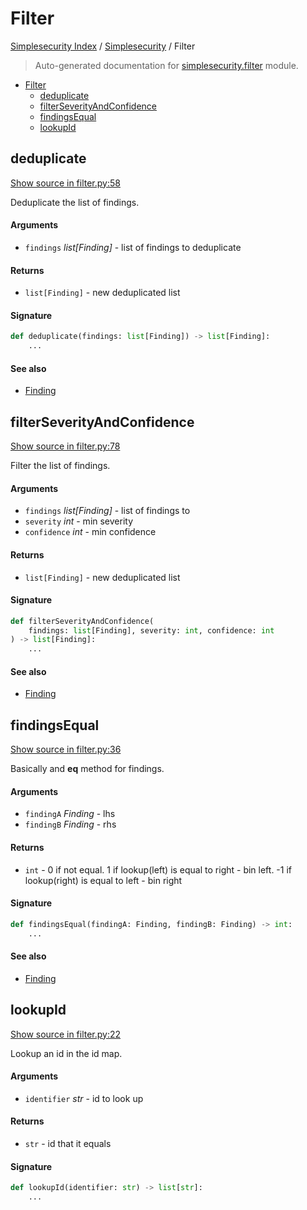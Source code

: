 # Filter

[Simplesecurity Index](../README.md#simplesecurity-index) /
[Simplesecurity](./index.md#simplesecurity) /
Filter

> Auto-generated documentation for [simplesecurity.filter](../../../simplesecurity/filter.py) module.

- [Filter](#filter)
  - [deduplicate](#deduplicate)
  - [filterSeverityAndConfidence](#filterseverityandconfidence)
  - [findingsEqual](#findingsequal)
  - [lookupId](#lookupid)

## deduplicate

[Show source in filter.py:58](../../../simplesecurity/filter.py#L58)

Deduplicate the list of findings.

#### Arguments

- `findings` *list[Finding]* - list of findings to deduplicate

#### Returns

- `list[Finding]` - new deduplicated list

#### Signature

```python
def deduplicate(findings: list[Finding]) -> list[Finding]:
    ...
```

#### See also

- [Finding](./types.md#finding)



## filterSeverityAndConfidence

[Show source in filter.py:78](../../../simplesecurity/filter.py#L78)

Filter the list of findings.

#### Arguments

- `findings` *list[Finding]* - list of findings to
- `severity` *int* - min severity
- `confidence` *int* - min confidence

#### Returns

- `list[Finding]` - new deduplicated list

#### Signature

```python
def filterSeverityAndConfidence(
    findings: list[Finding], severity: int, confidence: int
) -> list[Finding]:
    ...
```

#### See also

- [Finding](./types.md#finding)



## findingsEqual

[Show source in filter.py:36](../../../simplesecurity/filter.py#L36)

Basically and __eq__ method for findings.

#### Arguments

- `findingA` *Finding* - lhs
- `findingB` *Finding* - rhs

#### Returns

- `int` - 0 if not equal. 1 if lookup(left) is equal to right - bin left.
-1 if lookup(right) is equal to left - bin right

#### Signature

```python
def findingsEqual(findingA: Finding, findingB: Finding) -> int:
    ...
```

#### See also

- [Finding](./types.md#finding)



## lookupId

[Show source in filter.py:22](../../../simplesecurity/filter.py#L22)

Lookup an id in the id map.

#### Arguments

- `identifier` *str* - id to look up

#### Returns

- `str` - id that it equals

#### Signature

```python
def lookupId(identifier: str) -> list[str]:
    ...
```



